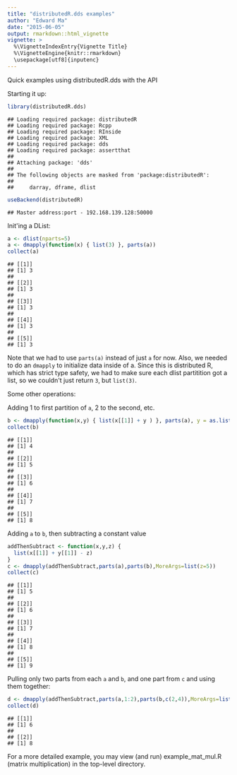 ```yaml
---
title: "distributedR.dds examples"
author: "Edward Ma"
date: "2015-06-05"
output: rmarkdown::html_vignette
vignette: >
  %\VignetteIndexEntry{Vignette Title}
  %\VignetteEngine{knitr::rmarkdown}
  \usepackage[utf8]{inputenc}
---
```


Quick examples using distributedR.dds with the API

Starting it up:

```r
library(distributedR.dds)
```

```
## Loading required package: distributedR
## Loading required package: Rcpp
## Loading required package: RInside
## Loading required package: XML
## Loading required package: dds
## Loading required package: assertthat
## 
## Attaching package: 'dds'
## 
## The following objects are masked from 'package:distributedR':
## 
##     darray, dframe, dlist
```

```r
useBackend(distributedR)
```

```
## Master address:port - 192.168.139.128:50000
```

Init'ing a DList:

```r
a <- dlist(nparts=5)
a <- dmapply(function(x) { list(3) }, parts(a))
collect(a)
```

```
## [[1]]
## [1] 3
## 
## [[2]]
## [1] 3
## 
## [[3]]
## [1] 3
## 
## [[4]]
## [1] 3
## 
## [[5]]
## [1] 3
```

Note that we had to use `parts(a)` instead of just `a` for now. Also, we needed to do an `dmapply` to initialize data inside of a. Since this is distributed R, which has strict type safety, we had to make sure each dlist partitition got a list, so we couldn't just return `3`, but `list(3)`.

Some other operations:

Adding 1 to first partition of `a`, 2 to the second, etc.

```r
b <- dmapply(function(x,y) { list(x[[1]] + y ) }, parts(a), y = as.list(1:5))
collect(b)
```

```
## [[1]]
## [1] 4
## 
## [[2]]
## [1] 5
## 
## [[3]]
## [1] 6
## 
## [[4]]
## [1] 7
## 
## [[5]]
## [1] 8
```

Adding `a` to `b`, then subtracting a constant value

```r
addThenSubtract <- function(x,y,z) {
  list(x[[1]] + y[[1]] - z)
}
c <- dmapply(addThenSubtract,parts(a),parts(b),MoreArgs=list(z=5))
collect(c)
```

```
## [[1]]
## [1] 5
## 
## [[2]]
## [1] 6
## 
## [[3]]
## [1] 7
## 
## [[4]]
## [1] 8
## 
## [[5]]
## [1] 9
```

Pulling only two parts from each `a` and `b`, and one part from `c` and using them together:

```r
d <- dmapply(addThenSubtract,parts(a,1:2),parts(b,c(2,4)),MoreArgs=list(z=collect(c,1)[[1]]))
collect(d)
```

```
## [[1]]
## [1] 6
## 
## [[2]]
## [1] 8
```

For a more detailed example, you may view (and run) example_mat_mul.R (matrix multiplication) in the top-level directory.
